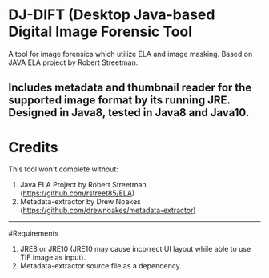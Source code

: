 # DJ-DIFT (Desktop Java-based Digital Image Forensic Tool
A tool for image forensics which utilize ELA and image masking.
Based on JAVA ELA project by Robert Streetman.

Includes metadata and thumbnail reader for the supported image format by its running JRE.
Designed in Java8, tested in Java8 and Java10.
-------------------------------------------------
# Credits
This tool won't complete without:
1.  Java ELA Project by Robert Streetman (https://github.com/rstreet85/ELA)
2.  Metadata-extractor by Drew Noakes (https://github.com/drewnoakes/metadata-extractor)

-------------------------------------------------
#Requirements
1.  JRE8 or JRE10 (JRE10 may cause incorrect UI layout while able to use TIF image as input).
2.  Metadata-extractor source file as a dependency.
